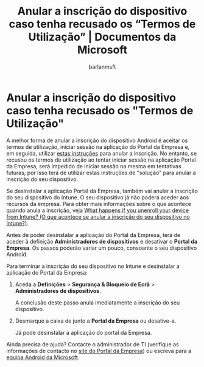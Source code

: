 ﻿---
title: "Anular a inscrição do dispositivo caso tenha recusado os “Termos de Utilização” | Documentos da Microsoft"
description: 
keywords: 
author: barlanmsft
ms.author: barlan
manager: angrobe
ms.date: 03/13/2017
ms.topic: article
ms.prod: 
ms.service: microsoft-intune
ms.technology: 
ms.assetid: 4278f000-0258-4de5-93a1-195b48e5061e
searchScope: User help
ROBOTS: 
ms.reviewer: chrisbal
ms.suite: ems
ms.custom: intune-enduser
ms.openlocfilehash: b99ce8b30e25960e09e39b81f0f58aa09af2affa
ms.sourcegitcommit: 34cfebfc1d8b81032f4d41869d74dda559e677e2
ms.translationtype: HT
ms.contentlocale: pt-PT
ms.lasthandoff: 07/01/2017
---
# <a name="unenroll-your-device-if-you-declined-terms-of-use"></a>Anular a inscrição do dispositivo caso tenha recusado os "Termos de Utilização"

A melhor forma de anular a inscrição do dispositivo Android é aceitar os termos de utilização, iniciar sessão na aplicação do Portal da Empresa e, em seguida, utilizar [estas instruções](unenroll-your-device-from-intune-android.md) para anular a inscrição. No entanto, se recusou os termos de utilização ao tentar iniciar sessão na aplicação Portal da Empresa, será impedido de iniciar sessão na mesma em tentativas futuras, por isso terá de utilizar estas instruções de "solução" para anular a inscrição do seu dispositivo.

Se desinstalar a aplicação Portal da Empresa, também vai anular a inscrição do seu dispositivo do Intune. O seu dispositivo já não poderá aceder aos recursos da empresa. Para obter mais informações sobre o que acontece quando anula a inscrição, veja [What happens if you unenroll your device from Intune? (O que acontece se anular a inscrição do seu dispositivo no Intune?)](what-happens-if-you-unenroll-your-device-from-intune-android.md).

Antes de poder desinstalar a aplicação do Portal da Empresa, terá de aceder à definição **Administradores de dispositivos** e desativar o **Portal da Empresa**. Os passos poderão variar um pouco, consoante o seu dispositivo Android.

Para terminar a inscrição do seu dispositivo no Intune e desinstalar a aplicação do Portal da Empresa:

1.  Aceda a **Definições** &gt; **Segurança &amp; Bloqueio de Ecrã** &gt; **Administradores de dispositivos**.

    A conclusão deste passo anula imediatamente a inscrição do seu dispositivo.

2.  Desmarque a caixa de junto a **Portal da Empresa** ou desative-a.

    Já pode desinstalar a aplicação do portal da Empresa.

Ainda precisa de ajuda? Contacte o administrador de TI (verifique as informações de contacto no [site do Portal da Empresa](http://portal.manage.microsoft.com)) ou escreva para a <a href="mailto:wintunedroidfbk@microsoft.com?subject=I'm having unenrolling my Android device&body=Describe the issue you're experiencing here.">equipa Android da Microsoft</a>.
